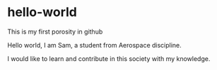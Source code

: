 # hello-world
This is my first porosity in github

Hello world, I am Sam, a student from Aerospace discipline.

I would like to learn and contribute in this society with my knowledge. 
